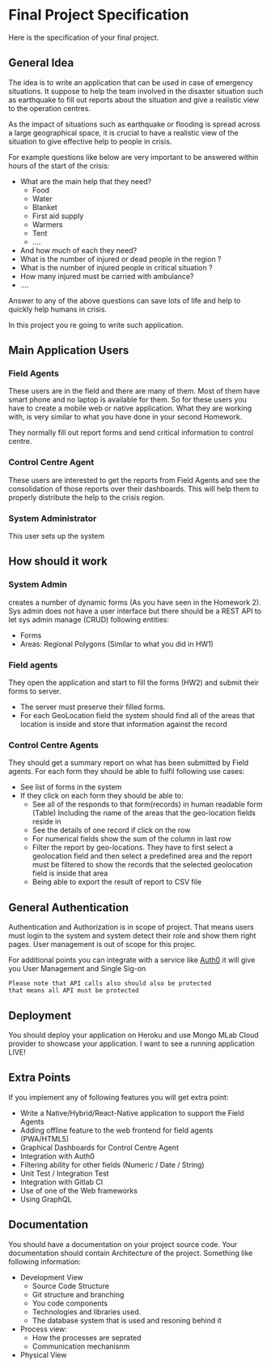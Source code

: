# Final Project Specification 
Here is the specification of your final project. 
## General Idea 
The idea is to write an application that can be used in case of emergency situations. It suppose to help the team involved in the disaster situation such as earthquake to fill out reports about the situation and give a realistic view to the operation centres. 

As the impact of situations such as earthquake or flooding is spread across a large geographical space, it is crucial to have a realistic view of the situation to give effective help to people in crisis. 

For example questions like below are very important to be answered within hours of the start of the crisis: 
* What are the main help that they need? 
  * Food 
  * Water
  * Blanket
  * First aid supply 
  * Warmers 
  * Tent 
  * .... 
* And how much of each they need? 
* What is the number of injured or dead people in the region ? 
* What is the number of injured people in critical situation ? 
* How many injured must be carried with ambulance? 
* .... 

Answer to any of the above questions can save lots of life and help to quickly help humans in crisis. 

In this project you re going to write such application. 

## Main Application Users
### Field Agents 
These users are  in the field and there are many of them. Most of them have smart phone and no laptop is available for them. So for these users you have to create a mobile web or native application. What they are working with, is very similar to what you have done in your second Homework. 

They normally fill out report forms and send critical information to control centre. 

### Control Centre Agent 
These users are interested to get the reports from Field Agents and see the consolidation of those  reports over their dashboards. This will help them to properly distribute the help to the crisis region. 

### System Administrator
This user sets up the system 

## How should it work
### System Admin
 creates a number of dynamic forms (As you have seen in the Homework 2). Sys admin does not have a user interface but there should be a REST API to let sys admin manage (CRUD) following entities: 
* Forms 
* Areas:  Regional Polygons (Similar to what you did in HW1) 


### Field agents 
They open the application and start to fill the forms (HW2)  and submit their forms to server.
*  The server must preserve their filled forms.
*  For each GeoLocation field the system should find all of the areas that location is inside and store that information against the record 
### Control Centre Agents 
They should get a summary report on what has been submitted by Field agents. For each form they should be able to fulfil following use cases: 
* See list of forms in the system 
* If they click on each form they should be able to: 
  * See all of the responds to that form(records) in human readable form (Table) Including the name of the areas that the geo-location fields reside in 
  * See the details of one record if click on the row 
  * For numerical fields  show the sum  of the column in last row 
  * Filter the report by geo-locations. They have to first select a geolocation field and then select a predefined area and the report must be filtered to show the records that the selected geolocation field is inside that area 
  * Being able to export the result of report to CSV file 
## General Authentication 
Authentication and Authorization is in scope of project. That means users must login to the system and system detect their role and show them right pages.  User management is out of scope for this projec. 

For additional points you can integrate with a service like [Auth0](https://auth0.com/) it will give you User Management and Single Sig-on 

 ```
 Please note that API calls also should also be protected 
 that means all API must be protected
 ```
## Deployment 
You should deploy your application on Heroku  and use Mongo MLab Cloud provider to showcase your application. I want to see a running application LIVE!
## Extra Points
If you implement any of following features you will get extra point: 
* Write a Native/Hybrid/React-Native application to support the Field Agents 
* Adding offline feature to the web frontend for field agents (PWA/HTML5)
* Graphical Dashboards for Control Centre Agent 
* Integration with  Auth0 
* Filtering ability for other fields (Numeric / Date / String)
* Unit Test / Integration Test 
* Integration with Gitlab CI 
* Use of one of the Web frameworks 
* Using GraphQL 
## Documentation 
You should have a documentation on your project source code. Your documentation should contain Architecture of the project. Something like following information: 

* Development View 
  * Source Code Structure 
  * Git structure and branching 
  * You code components 
  * Technologies and libraries used. 
  * The database system that is used and resoning behind it 
* Process view: 
  * How the processes are seprated 
  * Communication mechanisnm 
* Physical View 


